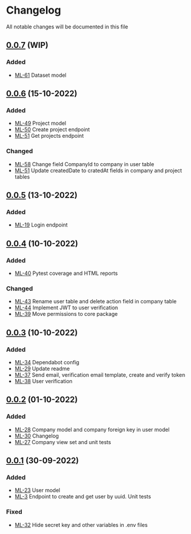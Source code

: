 # Changelog

All notable changes will be documented in this file

## [0.0.7](https://github.com/pablobascunana/youml-manager/compare/cd3a3b9...develop) (WIP)

### Added
* [ML-61](https://youml.atlassian.net/browse/ML-61) Dataset model

## [0.0.6](https://github.com/pablobascunana/youml-manager/compare/34864f4...cd3a3b9) (15-10-2022)

### Added
* [ML-49](https://youml.atlassian.net/browse/ML-49) Project model
* [ML-50](https://youml.atlassian.net/browse/ML-50) Create project endpoint
* [ML-51](https://youml.atlassian.net/browse/ML-51) Get projects endpoint

### Changed
* [ML-58](https://youml.atlassian.net/browse/ML-58) Change field CompanyId to company in user table
* [ML-51](https://youml.atlassian.net/browse/ML-51) Update createdDate to cratedAt fields in company and project tables

## [0.0.5](https://github.com/pablobascunana/youml-manager/compare/fdf8a8d...34864f4) (13-10-2022)

### Added
* [ML-19](https://youml.atlassian.net/browse/ML-19) Login endpoint

## [0.0.4](https://github.com/pablobascunana/youml-manager/compare/3b365b1...fdf8a8d) (10-10-2022)

### Added
* [ML-40](https://youml.atlassian.net/browse/ML-40) Pytest coverage and HTML reports

### Changed
* [ML-43](https://youml.atlassian.net/browse/ML-43) Rename user table and delete action field in company table
* [ML-44](https://youml.atlassian.net/browse/ML-44) Implement JWT to user verification
* [ML-39](https://youml.atlassian.net/browse/ML-39) Move permissions to core package

## [0.0.3](https://github.com/pablobascunana/youml-manager/compare/fee5783...3b365b1) (10-10-2022)

### Added
* [ML-34](https://youml.atlassian.net/browse/ML-34) Dependabot config
* [ML-29](https://youml.atlassian.net/browse/ML-29) Update readme
* [ML-37](https://youml.atlassian.net/browse/ML-37) Send email, verification email template, create and verify token
* [ML-38](https://youml.atlassian.net/browse/ML-38) User verification

## [0.0.2](https://github.com/pablobascunana/youml-manager/compare/d34ac30...fee5783) (01-10-2022)

### Added
* [ML-28](https://youml.atlassian.net/browse/ML-28) Company model and company foreign key in user model
* [ML-30](https://youml.atlassian.net/browse/ML-30) Changelog
* [ML-27](https://youml.atlassian.net/browse/ML-27) Company view set and unit tests

## [0.0.1](https://github.com/pablobascunana/youml-manager/compare/c607e63...d34ac30) (30-09-2022)

### Added
* [ML-23](https://youml.atlassian.net/browse/ML-23) User model
* [ML-3](https://youml.atlassian.net/browse/ML-3) Endpoint to create and get user by uuid. Unit tests

### Fixed
* [ML-32](https://youml.atlassian.net/browse/ML-32) Hide secret key and other variables in .env files

